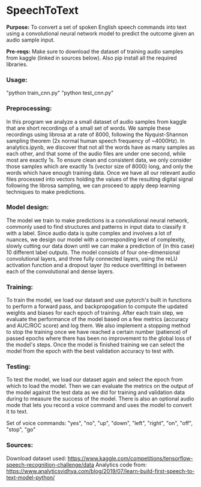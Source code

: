 # SpeechToText

**Purpose:** To convert a set of spoken English speech commands into text using a convolutional neural network model to predict the outcome given an audio sample input.

**Pre-reqs:** Make sure to download the dataset of training audio samples from kaggle (linked in sources below). Also pip install all the required libraries.

### Usage: 
"python train_cnn.py"
"python test_cnn.py"

### Preprocessing:
In this program we analyze a small dataset of audio samples from kaggle that are short recordings of a small set of words. We sample these recordings using librosa at a rate of 8000, following the Nyquist-Shannon sampling theorem (2x normal human speech frequency of ~4000Hz). In analytics.ipynb, we discover that not all the words have as many samples as each other, and that some of the audio files are under one second, while most are exactly 1s. To ensure clean and consistent data, we only consider those samples which are exactly 1s (vector size of 8000) long, and only the words which have enough training data. Once we have all our relevant audio files processed into vectors holding the values of the resulting digital signal following the librosa sampling, we can proceed to apply deep learning techniques to make predictions. 

### Model design:
The model we train to make predictions is a convolutional neural network, commonly used to find structures and patterns in input data to classify it with a label. Since audio data is quite complex and involves a lot of nuances, we design our model with a corresponding level of complexity, slowly cutting our data down until we can make a prediction of (in this case) 10 different label outputs. The model consists of four one-dimensional convolutional layers, and three fully connected layers, using the reLU activation function and a dropout layer (to reduce overfitting) in between each of the convolutional and dense layers.

### Training:
To train the model, we load our dataset and use pytorch's built in functions to perform a forward pass, and backpropogation to compute the updated weights and biases for each epoch of training. After each train step, we evaluate the performance of the model based on a few metrics (accuracy and AUC/ROC score) and log them. We also implement a stopping method to stop the training once we have reached a certain number (patience) of passed epochs where there has been no improvement to the global loss of the model's steps. Once the model is finished training we can select the model from the epoch with the best validation accuracy to test with.

### Testing:
To test the model, we load our dataset again and select the epoch from which to load the model. Then we can evaluate the metrics on the output of the model against the test data as we did for training and validation data during to measure the success of the model. There is also an optional audio mode that lets you record a voice command and uses the model to convert it to text.

Set of voice commands: "yes", "no", "up", "down", "left", "right", "on", "off", "stop", "go"

### Sources:
Download dataset used: https://www.kaggle.com/competitions/tensorflow-speech-recognition-challenge/data
Analytics code from: https://www.analyticsvidhya.com/blog/2019/07/learn-build-first-speech-to-text-model-python/
